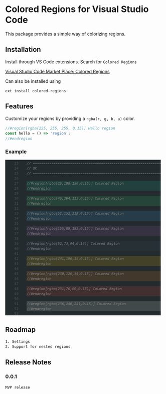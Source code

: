 # Colored Regions for Visual Studio Code

This package provides a simple way of colorizing regions.

## Installation

Install through VS Code extensions. Search for `Colored Regions`

[Visual Studio Code Market Place: Colored Regions](https://marketplace.visualstudio.com/items?itemName=mihelcic.colored-regions)

Can also be installed using

```
ext install colored-regions
```

## Features

Customize your regions by providing a `rgba(r, g, b, a)` color.

```javascript
//#region[rgba(255, 255, 255, 0.15)] Hello region
const hello = () => 'region';
//#endregion
```

### Example

![regions example](images/regions.png)

## Roadmap

    1. Settings
    2. Support for nested regions

## Release Notes

### 0.0.1

    MVP release
